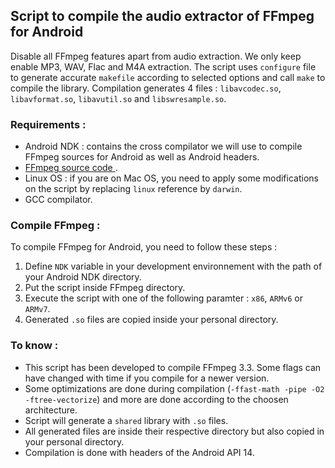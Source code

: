 ## Script to compile the audio extractor of FFmpeg for Android
Disable all FFmpeg features apart from audio extraction. We only keep enable MP3, WAV, Flac and M4A extraction.
The script uses ```configure``` file to generate accurate ```makefile``` according to selected options and call ```make```  to compile the library.
Compilation generates 4 files : ```libavcodec.so```, ```libavformat.so```, ```libavutil.so``` and ```libswresample.so```.

### Requirements :
* Android NDK : contains the cross compilator we will use to compile FFmpeg sources for Android as well as Android headers.
* [FFmpeg source code ](https://ffmpeg.org/download.html).
* Linux OS : if you are on Mac OS, you need to apply some modifications on the script by replacing ```linux``` reference by ```darwin```.
* GCC compilator.

### Compile FFmpeg :

To compile FFmpeg for Android, you need to follow these steps :
1. Define ```NDK``` variable in your development environnement with the path of your Android NDK directory.
2. Put the script inside FFmpeg directory.
3. Execute the script with one of the following paramter : ```x86```, ```ARMv6``` or ```ARMv7```.
4. Generated ```.so``` files are copied inside your personal directory.

### To know :

* This script has been developed to compile FFmpeg 3.3. Some flags can have changed with time if you compile for a newer version.
* Some optimizations are done during compilation (```-ffast-math -pipe -O2 -ftree-vectorize```) and more are done according to the choosen architecture.
* Script will generate a ```shared``` library with ```.so``` files.
* All generated files are inside their respective directory but also copied in your personal directory.
* Compilation is done with headers of the Android API 14.
